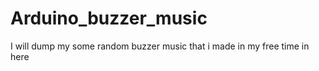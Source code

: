 # Arduino_buzzer_music
I will dump my some random buzzer music that i made in my free time in here 
